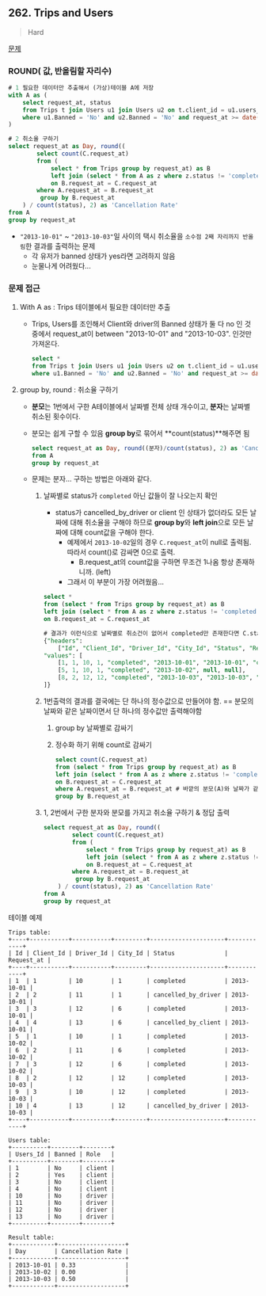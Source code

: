## 262. Trips and Users

> Hard

[문제](https://leetcode.com/problems/trips-and-users/)



### ROUND( 값, 반올림할 자리수)

```sql
# 1 필요한 데이터만 추출해서 (가상)테이블 A에 저장
with A as (
    select request_at, status
    from Trips t join Users u1 join Users u2 on t.client_id = u1.users_id and t.driver_id = u2.users_id
    where u1.Banned = 'No' and u2.Banned = 'No' and request_at >= date('2013-10-01') and request_at <= date('2013-10-03')
)

# 2 취소율 구하기
select request_at as Day, round((
        select count(C.request_at)
        from (
            select * from Trips group by request_at) as B 
            left join (select * from A as z where z.status != 'completed') as C 
            on B.request_at = C.request_at
        where A.request_at = B.request_at
         group by B.request_at
    ) / count(status), 2) as 'Cancellation Rate'
from A
group by request_at
```

- `"2013-10-01"` ~ `"2013-10-03"`일 사이의 택시 취소율을 `소수점 2째 자리까지 반올림`한 결과를 출력하는 문제
  - 각 유저가 banned 상태가 yes라면 고려하지 않음
  - 눈물나게 어려웠다...

### 문제 접근

1. With A as : Trips 테이블에서 필요한 데이터만 추출

   - Trips, Users를 조인해서 Client와 driver의 Banned 상태가 둘 다 no 인 것 중에서 request_at이 between "2013-10-01" and "2013-10-03". 인것만 가져온다.

     ```sql
     select *
     from Trips t join Users u1 join Users u2 on t.client_id = u1.users_id and t.driver_id = u2.users_id
     where u1.Banned = 'No' and u2.Banned = 'No' and request_at >= date('2013-10-01') and request_at <= date('2013-10-03')
     ```

2. group by, round : 취소율 구하기

   - **분모**는 1번에서 구한 A테이블에서 날짜별 전체 상태 개수이고, **분자**는 날짜별 취소된 횟수이다.

   - 분모는 쉽게 구할 수 있음 **group by**로 묶어서 **count(status)**해주면 됨

     ```sql
     select request_at as Day, round((분자)/count(status), 2) as 'Cancellation Rate'
     from A
     group by request_at
     ```

   - 문제는 분자... 구하는 방법은 아래와 같다.

     1. 날짜별로 status가 `completed` 아닌 값들이 잘 나오는지 확인

        - status가 cancelled_by_driver or client 인 상태가 없더라도 모든 날짜에 대해 취소율을 구해야 하므로 **group by**와 **left join**으로 모든 날짜에 대해 count값을 구해야 한다.
          - 예제에서 `2013-10-02`일의 경우 `C.request_at`이 null로 출력됨. 따라서 count()로 감싸면 0으로 출력. 
            - B.request_at의 count값을 구하면 무조건 1나옴 항상 존재하니까. (left)
          - 그래서 이 부분이 가장 어려웠음...

        ```sql
        select *
        from (select * from Trips group by request_at) as B 
        left join (select * from A as z where z.status != 'completed') as C 
        on B.request_at = C.request_at
        
        # 결과가 이런식으로 날짜별로 취소건이 없어서 completed만 존재한다면 C.status가 null 이됨
        {"headers": 
        	["Id", "Client_Id", "Driver_Id", "City_Id", "Status", "Request_at", "request_at", "status"], 
        "values": [
            [1, 1, 10, 1, "completed", "2013-10-01", "2013-10-01", "cancelled_by_client"], 
            [5, 1, 10, 1, "completed", "2013-10-02", null, null], 
            [8, 2, 12, 12, "completed", "2013-10-03", "2013-10-03", "cancelled_by_driver"]
        ]}
        ```

     2. 1번출력의 결과를 결국에는 단 하나의 정수값으로 만들어야 함. == 분모의 날짜와 같은 날짜이면서 단 하나의 정수값만 출력해야함

        1. group by 날짜별로 감싸기 

        2. 정수화 하기 위해 count로 감싸기

           ```sql
           select count(C.request_at)
           from (select * from Trips group by request_at) as B 
           left join (select * from A as z where z.status != 'completed') as C 
           on B.request_at = C.request_at
           where A.request_at = B.request_at # 바깥의 분모(A)와 날짜가 같은 것만 가져오기 위함
           group by B.request_at
           ```

     3. 1, 2번에서 구한 분자와 분모를 가지고 취소율 구하기 & 정답 출력

        ```sql
        select request_at as Day, round((
                select count(C.request_at)
                from (
                    select * from Trips group by request_at) as B 
                    left join (select * from A as z where z.status != 'completed') as C 
                    on B.request_at = C.request_at
                where A.request_at = B.request_at
                 group by B.request_at
            ) / count(status), 2) as 'Cancellation Rate'
        from A
        group by request_at
        ```

        

테이블 예제

```
Trips table:
+----+-----------+-----------+---------+---------------------+------------+
| Id | Client_Id | Driver_Id | City_Id | Status              | Request_at |
+----+-----------+-----------+---------+---------------------+------------+
| 1  | 1         | 10        | 1       | completed           | 2013-10-01 |
| 2  | 2         | 11        | 1       | cancelled_by_driver | 2013-10-01 |
| 3  | 3         | 12        | 6       | completed           | 2013-10-01 |
| 4  | 4         | 13        | 6       | cancelled_by_client | 2013-10-01 |
| 5  | 1         | 10        | 1       | completed           | 2013-10-02 |
| 6  | 2         | 11        | 6       | completed           | 2013-10-02 |
| 7  | 3         | 12        | 6       | completed           | 2013-10-02 |
| 8  | 2         | 12        | 12      | completed           | 2013-10-03 |
| 9  | 3         | 10        | 12      | completed           | 2013-10-03 |
| 10 | 4         | 13        | 12      | cancelled_by_driver | 2013-10-03 |
+----+-----------+-----------+---------+---------------------+------------+

Users table:
+----------+--------+--------+
| Users_Id | Banned | Role   |
+----------+--------+--------+
| 1        | No     | client |
| 2        | Yes    | client |
| 3        | No     | client |
| 4        | No     | client |
| 10       | No     | driver |
| 11       | No     | driver |
| 12       | No     | driver |
| 13       | No     | driver |
+----------+--------+--------+

Result table:
+------------+-------------------+
| Day        | Cancellation Rate |
+------------+-------------------+
| 2013-10-01 | 0.33              |
| 2013-10-02 | 0.00              |
| 2013-10-03 | 0.50              |
+------------+-------------------+
```

